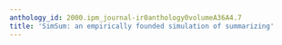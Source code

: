 ```yaml
---
anthology_id: 2000.ipm_journal-ir0anthology0volumeA36A4.7
title: 'SimSum: an empirically founded simulation of summarizing'
---
```

